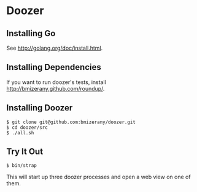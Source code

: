 # Doozer

## Installing Go

See <http://golang.org/doc/install.html>.

## Installing Dependencies

If you want to run doozer's tests, install
<http://bmizerany.github.com/roundup/>.

## Installing Doozer

    $ git clone git@github.com:bmizerany/doozer.git
    $ cd doozer/src
    $ ./all.sh

## Try It Out

    $ bin/strap

This will start up three doozer processes and open a web view on one of them.
